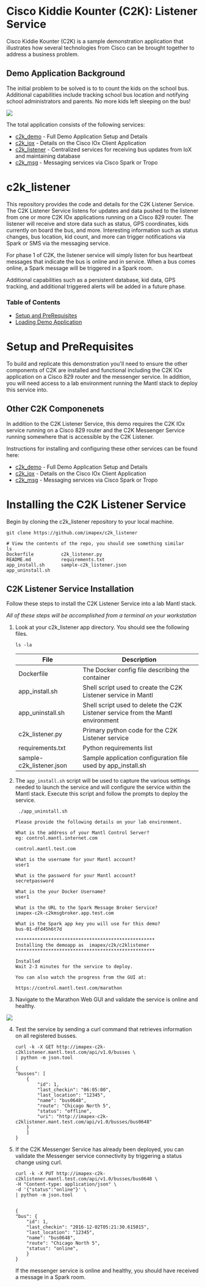 # Cisco Kiddie Kounter (C2K): Listener Service

Cisco Kiddie Kounter (C2K) is a sample demonstration application that illustrates how several technologies from Cisco can be brought together to address a business problem.  

## Demo Application Background

The initial problem to be solved is to to count the kids on the school bus.  Additional capabilities include tracking school bus location and notifying school administrators and parents.  No more kids left sleeping on the bus!

![](c2k-diagram.png)

The total application consists of the following services:

* [c2k_demo](https://github.com/imapex/c2k_demo) - Full Demo Application Setup and Details
* [c2k_iox](https://github.com/imapex/c2k_iox) - Details on the Cisco IOx Client Application
* [c2k_listener](https://github.com/imapex/c2k_listener) - Centralized services for receiving bus updates from IoX and maintaining database
* [c2k_msg](https://github.com/imapex/c2k_msg) - Messaging services via Cisco Spark or Tropo

# c2k_listener 

This repository provides the code and details for the C2K Listener Service. The C2K Listener Service listens for updates and data pushed to the listener from one or more C2K IOx applications running on a Cisco 829 router. The listener will receive and store data such as status, GPS coordinates, kids currently on board the bus, and more. Interesting information such as status changes, bus location, kid count, and more can trigger notifications via Spark or SMS via the messaging service.

For phase 1 of C2K, the listener service will simply listen for bus heartbeat messages that indicate the bus is online and in service. When a bus comes online, a Spark message will be triggered in a Spark room.

Additional capabilities such as a persistent database, kid data, GPS tracking, and additional triggered alerts will be added in a future phase.

### Table of Contents 

* [Setup and PreRequisites](#setup-and-prerequisites)
* [Loading Demo Application](#loading-demo-application)

# Setup and PreRequisites 

To build and replicate this demonstration you'll need to ensure the other components of C2K are installed and functional including the C2K IOx application on a Cisco 829 router and the messenger service. In addition, you will need access to a lab environment running the Mantl stack to deploy this service into. 

## Other C2K Componenets 

In addition to the C2K Listener Service, this demo requires the C2K IOx service running on a Cisco 829 router and the C2K Messenger Service running somewhere that is accessible by the C2K Listener.

Instructions for installing and configuring these other services can be found here:

* [c2k_demo](https://github.com/imapex/c2k_demo) - Full Demo Application Setup and Details
* [c2k_iox](https://github.com/imapex/c2k_iox) - Details on the Cisco IOx Client Application
* [c2k_msg](https://github.com/imapex/c2k_msg) - Messaging services via Cisco Spark or Tropo

# Installing the C2K Listener Service

Begin by cloning the c2k_listener repository to your local machine.  

```
git clone https://github.com/imapex/c2k_listener

# View the contents of the repo, you should see something similar
ls
Dockerfile			c2k_listener.py
README.md			requirements.txt
app_install.sh		sample-c2k_listener.json
app_uninstall.sh

```

## C2K Listener Service Installation

Follow these steps to install the C2K Listener Service into a lab Mantl stack.  

*All of these steps will be accomplished from a terminal on your workstation*

1. Look at your c2k_listener app directory.  You should see the following files.  

	```
	ls -la
	```
	
	| File | Description |
	| --- | --- | 
	| Dockerfile | The Docker config file describing the container |
	| app_install.sh | Shell script used to create the C2K Listener service in Mantl | 
	| app_uninstall.sh | Shell script used to delete the C2K Listener service from the Mantl environment | 
	| c2k_listener.py | Primary python code for the C2K Listener service|
	| requirements.txt | Python requirements list | 
	| sample-c2k_listener.json | Sample application configuration file used by app_install.sh | 
	

2. The `app_install.sh` script will be used to capture the various settings needed to launch the service and will configure the service within the Mantl stack. Execute this script and follow the prompts to deploy the service.

    ```
     ./app_uninstall.sh
     
    Please provide the following details on your lab environment.

	What is the address of your Mantl Control Server?  
	eg: control.mantl.internet.com 
	
	control.mantl.test.com
	
	What is the username for your Mantl account?  
	user1

	What is the password for your Mantl account?  
	secretpassword

	What is the your Docker Username?  
	user1

	What is the URL to the Spark Message Broker Service?  
	imapex-c2k-c2kmsgbroker.app.test.com

	What is the Spark app key you will use for this demo?  
	bus-01-dfd45h6t7d
 
	***************************************************
	Installing the demoapp as  imapex/c2k/c2klistener
	***************************************************

	Installed
	Wait 2-3 minutes for the service to deploy. 

	You can also watch the progress from the GUI at: 

	https://control.mantl.test.com/marathon	
	
	```
    
3. Navigate to the Marathon Web GUI and validate the service is online and healthy.

![](c2k_listener_status.png)   

4. Test the service by sending a curl command that retrieves information on all registered busses.  

	```
	curl -k -X GET http://imapex-c2k-c2klistener.mantl.test.com/api/v1.0/busses \
	| python -m json.tool
	
	{
    "busses": [
        {
            "id": 1,
            "last_checkin": "06:05:00",
            "last_location": "12345",
            "name": "bus0648",
            "route": "Chicago North 5",
            "status": "offline",
            "uri": "http://imapex-c2k-c2klistener.mant.test.com/api/v1.0/busses/bus0648"
        }
    	]
	}	
	```

5. If the C2K Messenger Service has already been deployed, you can validate the Messenger service connectivity by triggering a status change using curl. 

	```
	curl -k -X PUT http://imapex-c2k-c2klistener.mantl.test.com/api/v1.0/busses/bus0648 \
	-H "Content-type: application/json" \
	-d '{"status":"online"}' \
	| python -m json.tool
	
	
	{
    "bus": {
        "id": 1,
        "last_checkin": "2016-12-02T05:21:30.615015",
        "last_location": "12345",
        "name": "bus0648",
        "route": "Chicago North 5",
        "status": "online",
    	}
	}
	```
	
	If the messenger service is online and healthy, you should have received a message in a Spark room.